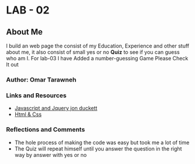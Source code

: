 # LAB - 02

## About Me

I build an web page the consist of my Education, Experience and other stuff about me, it also consist of small yes or no **Quiz** to see if you can guess who am I.
For lab-03 I have Added a number-guessing Game Please Check It out

### Author: Omar Tarawneh

### Links and Resources

- [Javascript and Jquery jon duckett](http://bedford-computing.co.uk/learning/wp-content/uploads/2015/10/JavaScript-and-JQuery-Interactive-Front-End-Web-Development-Introduction.pdf)
- [Html & Css](https://wtf.tw/ref/duckett.pdf)

### Reflections and Comments

- The hole process of making the code was easy but took me a lot of time
- The Quiz will repeat himself until you answer the question in the right way by answer with yes or no
